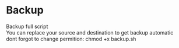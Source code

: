 # Backup
Backup full script</br>
You can replace your source and destination to get backup automatic</br>
dont forgot to change permition: chmod +x backup.sh</br>
